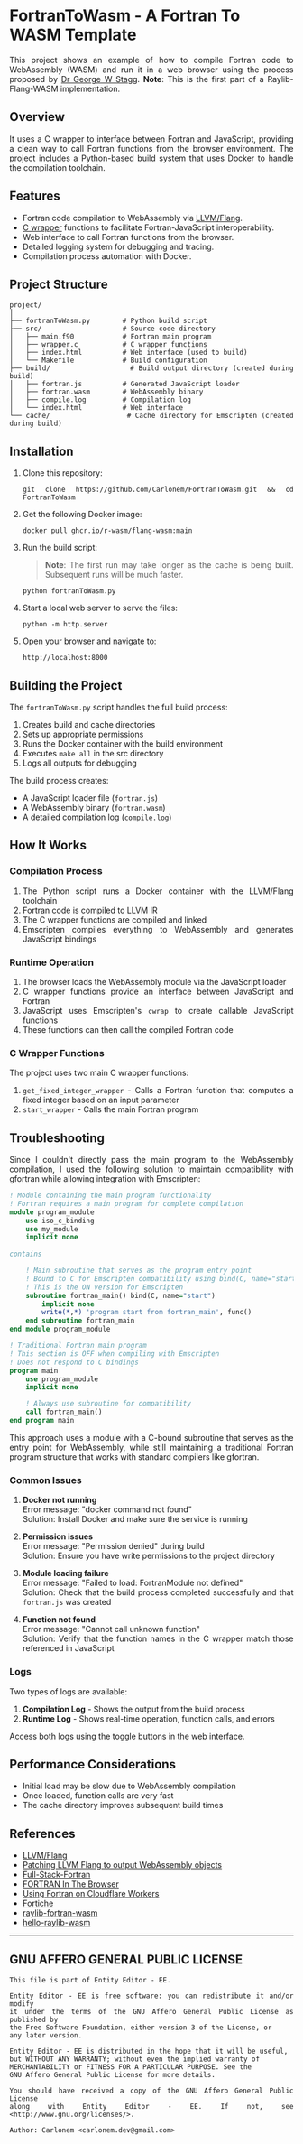 
# FortranToWasm - A Fortran To WASM Template

<div align="justify">

This project shows an example of how to compile Fortran code to WebAssembly (WASM) and run it in a web browser using the process proposed by [Dr George W Stagg](https://gws.phd/posts/fortran_wasm/). **Note**: This is the first part of a Raylib-Flang-WASM implementation.

## Overview

 It uses a C wrapper to interface between Fortran and JavaScript, providing a clean way to call Fortran functions from the browser environment. The project includes a Python-based build system that uses Docker to handle the compilation toolchain.

## Features

- Fortran code compilation to WebAssembly via [LLVM/Flang](https://gws.phd/posts/fortran_wasm/).
- [C wrapper](https://gws.phd/posts/fortran_wasm/) functions to facilitate Fortran-JavaScript interoperability.
- Web interface to call Fortran functions from the browser.
- Detailed logging system for debugging and tracing.
- Compilation process automation with Docker.

## Project Structure

```
project/
│
├── fortranToWasm.py        # Python build script
├── src/                    # Source code directory
│   ├── main.f90            # Fortran main program
│   ├── wrapper.c           # C wrapper functions
│   ├── index.html          # Web interface (used to build)
│   └── Makefile            # Build configuration
├── build/                  # Build output directory (created during build)
│   ├── fortran.js          # Generated JavaScript loader
│   ├── fortran.wasm        # WebAssembly binary
│   ├── compile.log         # Compilation log
│   └── index.html          # Web interface
└── cache/                  # Cache directory for Emscripten (created during build)
```

## Installation

1. Clone this repository:
   ```
   git clone https://github.com/Carlonem/FortranToWasm.git && cd FortranToWasm
   ```

2. Get the following Docker image:
   ```
   docker pull ghcr.io/r-wasm/flang-wasm:main
   ```

3. Run the build script:

     > **Note**: The first run may take longer as the cache is being built. Subsequent runs will be much faster.
   ```
   python fortranToWasm.py
   ```


4. Start a local web server to serve the files:
   ```
   python -m http.server
   ```

5. Open your browser and navigate to:
   ```
   http://localhost:8000
   ```


## Building the Project

The `fortranToWasm.py` script handles the full build process:

1. Creates build and cache directories
2. Sets up appropriate permissions
3. Runs the Docker container with the build environment
4. Executes `make all` in the src directory
5. Logs all outputs for debugging

The build process creates:
- A JavaScript loader file (`fortran.js`)
- A WebAssembly binary (`fortran.wasm`)
- A detailed compilation log (`compile.log`)

## How It Works

### Compilation Process

1. The Python script runs a Docker container with the LLVM/Flang toolchain
2. Fortran code is compiled to LLVM IR
3. The C wrapper functions are compiled and linked
4. Emscripten compiles everything to WebAssembly and generates JavaScript bindings

### Runtime Operation

1. The browser loads the WebAssembly module via the JavaScript loader
2. C wrapper functions provide an interface between JavaScript and Fortran
3. JavaScript uses Emscripten's `cwrap` to create callable JavaScript functions
4. These functions can then call the compiled Fortran code

### C Wrapper Functions

The project uses two main C wrapper functions:

1. `get_fixed_integer_wrapper` - Calls a Fortran function that computes a fixed integer based on an input parameter
2. `start_wrapper` - Calls the main Fortran program

## Troubleshooting

Since I couldn't directly pass the main program to the WebAssembly compilation, I used the following solution to maintain compatibility with gfortran while allowing integration with Emscripten:

```fortran
! Module containing the main program functionality
! Fortran requires a main program for complete compilation
module program_module
    use iso_c_binding
    use my_module
    implicit none
    
contains

    ! Main subroutine that serves as the program entry point
    ! Bound to C for Emscripten compatibility using bind(C, name="start")
    ! This is the ON version for Emscripten
    subroutine fortran_main() bind(C, name="start")
        implicit none
        write(*,*) 'program start from fortran_main', func()
    end subroutine fortran_main
end module program_module

! Traditional Fortran main program
! This section is OFF when compiling with Emscripten
! Does not respond to C bindings
program main
    use program_module
    implicit none

    ! Always use subroutine for compatibility
    call fortran_main()
end program main
```
This approach uses a module with a C-bound subroutine that serves as the entry point for WebAssembly, while still maintaining a traditional Fortran program structure that works with standard compilers like gfortran.

### Common Issues

1. **Docker not running**  
   Error message: "docker command not found"  
   Solution: Install Docker and make sure the service is running

2. **Permission issues**  
   Error message: "Permission denied" during build  
   Solution: Ensure you have write permissions to the project directory

3. **Module loading failure**  
   Error message: "Failed to load: FortranModule not defined"  
   Solution: Check that the build process completed successfully and that `fortran.js` was created

4. **Function not found**  
   Error message: "Cannot call unknown function"  
   Solution: Verify that the function names in the C wrapper match those referenced in JavaScript

### Logs

Two types of logs are available:

1. **Compilation Log** - Shows the output from the build process
2. **Runtime Log** - Shows real-time operation, function calls, and errors

Access both logs using the toggle buttons in the web interface.

## Performance Considerations

- Initial load may be slow due to WebAssembly compilation
- Once loaded, function calls are very fast
- The cache directory improves subsequent build times

## References

- [LLVM/Flang](https://github.com/r-wasm/flang-wasm)
- [Patching LLVM Flang to output WebAssembly objects](https://gws.phd/posts/fortran_wasm/)
- [Full-Stack-Fortran](https://github.com/StarGate01/Full-Stack-Fortran)
- [FORTRAN In The Browser](https://chrz.de/2020/04/21/fortran-in-the-browser/)
- [Using Fortran on Cloudflare Workers](https://blog.cloudflare.com/using-fortran-on-cloudflare-workers/)
- [Fortiche](https://github.com/cloudflare/fortiche)
- [raylib-fortran-wasm](https://github.com/michaelfiber/hello-raylib-wasm)
- [hello-raylib-wasm](https://github.com/michaelfiber/hello-raylib-wasm)
---

## GNU AFFERO GENERAL PUBLIC LICENSE

    This file is part of Entity Editor - EE.

    Entity Editor - EE is free software: you can redistribute it and/or modify
    it under the terms of the GNU Affero General Public License as published by
    the Free Software Foundation, either version 3 of the License, or
    any later version.

    Entity Editor - EE is distributed in the hope that it will be useful,
    but WITHOUT ANY WARRANTY; without even the implied warranty of
    MERCHANTABILITY or FITNESS FOR A PARTICULAR PURPOSE. See the
    GNU Affero General Public License for more details.

    You should have received a copy of the GNU Affero General Public License
    along with Entity Editor - EE. If not, see <http://www.gnu.org/licenses/>.

    Author: Carlonem <carlonem.dev@gmail.com>

</div>